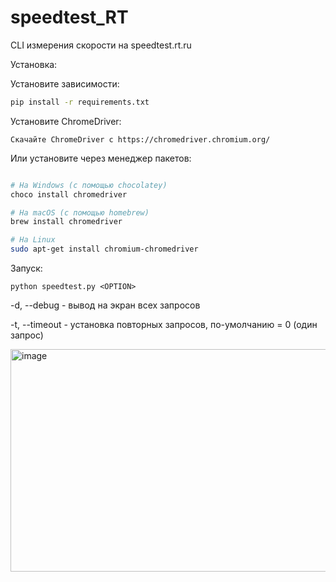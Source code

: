 # speedtest_RT
CLI измерения скорости на speedtest.rt.ru

Установка:

Установите зависимости:

~~~bash
pip install -r requirements.txt
~~~

Установите ChromeDriver:

    Скачайте ChromeDriver с https://chromedriver.chromium.org/

  Или установите через менеджер пакетов:

~~~bash

# На Windows (с помощью chocolatey)
choco install chromedriver

# На macOS (с помощью homebrew)
brew install chromedriver

# На Linux
sudo apt-get install chromium-chromedriver
~~~

Запуск:

```
python speedtest.py <OPTION>
```

  -d, --debug - вывод на экран всех запросов
  
  -t, --timeout - установка повторных запросов, по-умолчанию = 0 (один запрос)

  <img width="537" height="356" alt="image" src="https://github.com/user-attachments/assets/14aa8d23-b830-4fc6-b96f-891bcad70ca0" />

